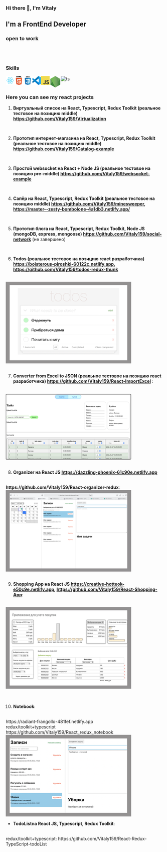 ### Hi there 👋, I'm Vitaly
## I'm a FrontEnd Developer 
### open to work

<br/>
<br/>

### Skills
<img align="left" alt="react" width="28px" src="https://raw.githubusercontent.com/github/explore/80688e429a7d4ef2fca1e82350fe8e3517d3494d/topics/react/react.png" />
<img align="left" alt="html" width="28px" src="https://raw.githubusercontent.com/github/explore/80688e429a7d4ef2fca1e82350fe8e3517d3494d/topics/html/html.png" />
<img align="left" alt="css" width="28px" src="https://raw.githubusercontent.com/github/explore/80688e429a7d4ef2fca1e82350fe8e3517d3494d/topics/css/css.png" />
<img align="left" alt="vsCode" width="28px" src="https://raw.githubusercontent.com/github/explore/80688e429a7d4ef2fca1e82350fe8e3517d3494d/topics/visual-studio-code/visual-studio-code.png" />
<img align="left" alt="js" width="28px" src="https://raw.githubusercontent.com/github/explore/80688e429a7d4ef2fca1e82350fe8e3517d3494d/topics/javascript/javascript.png" />
<img align="left" alt="node" width="36px" src="https://raw.githubusercontent.com/github/explore/80688e429a7d4ef2fca1e82350fe8e3517d3494d/topics/nodejs/nodejs.png" />
<img align="left" alt="ts" width="28px" src="https://lh3.googleusercontent.com/-1IMYks4pLnY/WDmmGwEJqBI/AAAAAAAAA0I/bgG2F6tVQo0/s75/ptgrwroxjvoroonpotgunxwttsjksuux.png" />

<br/>
<br/>

### Here you can see my react projects

1) <b>Виртуальный список на React, Typescript, Redux Toolkit (реальное тестовое на позицию middle) https://github.com/Vitaly159/Virtualization</b>
<br/>

2) <b>Прототип интернет-магазина на React, Typescript, Redux Toolkit (реальное тестовое на позицию middle)<br/> https://github.com/Vitaly159/Catalog-example</b>
<br/>

3) <b>Простой websocket на React + Node JS (реальное тестовое на позицию pre-middle) https://github.com/Vitaly159/websocket-example
</b>
<br/>

4) <b>Сапёр на React, Typescript, Redux Toolkit (реальное тестовое на позицию middle) https://github.com/Vitaly159/minesweeper, 
https://master--zesty-bombolone-4a1db3.netlify.app/</b>
<br/>

5) <b>Прототип блога на React, Typescript, Redux Toolkit, Node JS (mongoDB, express, mongoose) https://github.com/Vitaly159/social-network</b> (не завершено) 

<br/>

6) <b>Todos  (реальное тестовое на позицию react разработчика) 
https://boisterous-piroshki-60122c.netlify.app,
https://github.com/Vitaly159/todos-redux-thunk
<br/>
<img align="center" alt="js" width="400px" src="https://github.com/Vitaly159/Vitaly159/blob/main/images/todos.png" /></b>

<br/>
<br/>

7) <b>Converter from Excel to JSON (реальное тестовое на позицию react разработчика) https://github.com/Vitaly159/React-ImportExcel 
</b>:
<br/>
<img align="center" alt="js" width="400px" src="https://github.com/Vitaly159/Vitaly159/blob/main/images/importExcel.png" />

<br/>
<br/>

8) <b>Organizer на React JS https://dazzling-phoenix-61c90e.netlify.app
  <br/>
https://github.com/Vitaly159/React-organizer-redux</b>:
<br/>
<img align="center" alt="js" width="400px" src="https://github.com/Vitaly159/Vitaly159/blob/main/images/org.jpg" />

<br/>
<br/>

9) <b>Shopping App на React JS 
https://creative-hotteok-e50c9e.netlify.app, 
https://github.com/Vitaly159/React-Shopping-App</b>: 
<br/>
<img align="center" alt="js" width="400px" src="https://github.com/Vitaly159/Vitaly159/blob/main/images/shop.jpg" />

<br/>
<br/>

<br/>

10) <b>Notebook</b>:
<br/>
https://radiant-frangollo-481fef.netlify.app
<br/>
redux/toolkit+typescript https://github.com/Vitaly159/React_redux_notebook
<br/>
<img align="center" alt="js" width="400px" src="https://github.com/Vitaly159/Vitaly159/blob/main/images/notebook.png" />

<br/>

- <b>TodoListна React JS, Typescript, Redux Toolkit</b>:
<br />
redux/toolkit+typescript: https://github.com/Vitaly159/React-Redux-TypeScript-todoList
